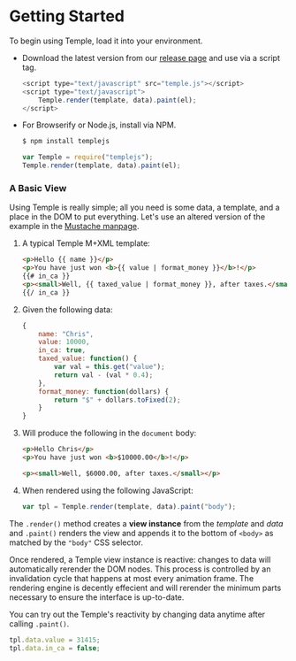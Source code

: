 # Getting Started

To begin using Temple, load it into your environment.

- Download the latest version from our [release page](https://github.com/BeneathTheInk/Temple/releases) and use via a script tag.

	```js
	<script type="text/javascript" src="temple.js"></script>
	<script type="text/javascript">
		Temple.render(template, data).paint(el);
	</script>
	```

- For Browserify or Node.js, install via NPM.

	```sh
	$ npm install templejs
	```

	```js
	var Temple = require("templejs");
	Temple.render(template, data).paint(el);
	```

### A Basic View

Using Temple is really simple; all you need is some data, a template, and a place in the DOM to put everything. Let's use an altered version of the example in the [Mustache manpage](http://mustache.github.io/mustache.5.html).

1. A typical Temple M+XML template:

	```html
	<p>Hello {{ name }}</p>
	<p>You have just won <b>{{ value | format_money }}</b>!</p>
	{{# in_ca }}
	<p><small>Well, {{ taxed_value | format_money }}, after taxes.</small></p>
	{{/ in_ca }}
	```

2. Given the following data:

	```js
	{
		name: "Chris",
		value: 10000,
		in_ca: true,
		taxed_value: function() {
			var val = this.get("value");
			return val - (val * 0.4);
		},
		format_money: function(dollars) {
			return "$" + dollars.toFixed(2);
		}
	}
	```

3. Will produce the following in the `document` body:

	```html
	<p>Hello Chris</p>
	<p>You have just won <b>$10000.00</b>!</p>

	<p><small>Well, $6000.00, after taxes.</small></p>
	```

4. When rendered using the following JavaScript:

	```js
	var tpl = Temple.render(template, data).paint("body");
	```

The `.render()` method creates a __view instance__ from the _template_ and _data_ and `.paint()` renders the view and appends it to the bottom of `<body>` as matched by the `"body"` CSS selector.

Once rendered, a Temple view instance is reactive: changes to data will automatically rerender the DOM nodes. This process is controlled by an invalidation cycle that happens at most every animation frame. The rendering engine is decently effecient and will rerender the minimum parts necessary to ensure the interface is up-to-date.

You can try out the Temple's reactivity by changing data anytime after calling `.paint()`.

```js
tpl.data.value = 31415;
tpl.data.in_ca = false;
```

